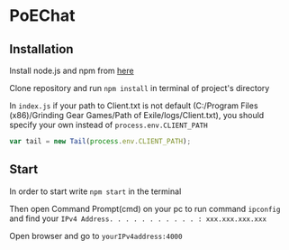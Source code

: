 # PoEChat
## Installation
Install node.js and npm from [here](https://www.npmjs.com/get-npm)

Clone repository and run ``npm install`` in terminal of project's directory

In ```index.js``` if your path to Client.txt is not default (C:/Program Files (x86)/Grinding Gear Games/Path of Exile/logs/Client.txt), you should specify your own instead of ``process.env.CLIENT_PATH``
```javascript
var tail = new Tail(process.env.CLIENT_PATH);
```
## Start
In order to start write ``npm start`` in the terminal

Then open Command Prompt(cmd) on your pc to run command ``ipconfig`` and find your ``IPv4 Address. . . . . . . . . . . : xxx.xxx.xxx.xxx``

Open browser and go to ``yourIPv4address:4000``
